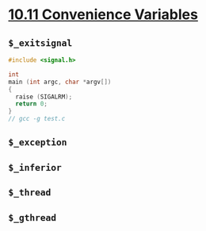 # [10.11 Convenience Variables](https://sourceware.org/gdb/current/onlinedocs/gdb/Convenience-Vars.html#Convenience-Vars)



## `$_exitsignal`

```c++
#include <signal.h>

int
main (int argc, char *argv[])
{
  raise (SIGALRM);
  return 0;
}
// gcc -g test.c
```

## `$_exception`



## `$_inferior`



## `$_thread`



## `$_gthread`